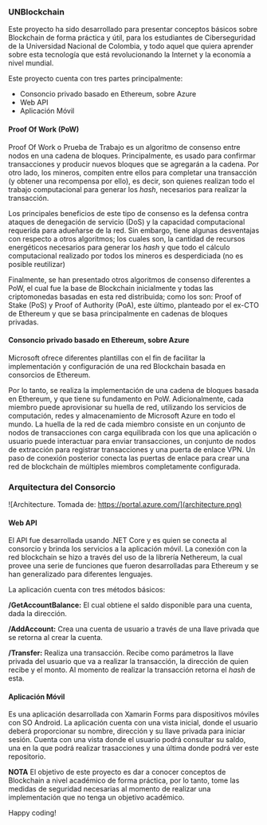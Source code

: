 <h3>UNBlockchain</h3>

Este proyecto ha sido desarrollado para presentar conceptos básicos sobre Blockchain de forma práctica y útil, para los estudiantes de Ciberseguridad de la Universidad Nacional de Colombia, y todo aquel que quiera aprender sobre esta tecnología que está revolucionando la Internet y la economía a nivel mundial.

Este proyecto cuenta con tres partes principalmente:

* Consoncio privado basado en Ethereum, sobre Azure
* Web API
* Aplicación Móvil

<h4>Proof Of Work (PoW)</h4>

Proof Of Work o Prueba de Trabajo es un algoritmo de consenso entre nodos en una cadena de bloques. Principalmente, es usado para confirmar transacciones y producir nuevos bloques que se agregarán a la cadena. Por otro lado, los mineros, compiten entre ellos para completar una transacción (y obtener una recompensa por ello), es decir, son quienes realizan todo el trabajo computacional para generar los <i>hash</i>, necesarios para realizar la transacción.

Los principales beneficios de este tipo de consenso es la defensa contra ataques de denegación de servicio (DoS) y la capacidad computacional requerida para adueñarse de la red. Sin embargo, tiene algunas desventajas con respecto a otros algoritmos; los cuales son, la cantidad de recursos energéticos necesarios para generar los <i>hash</i> y que todo el cálculo computacional realizado por todos los mineros es desperdiciada (no es posible reutilizar)

Finalmente, se han presentado otros algoritmos de consenso diferentes a PoW, el cual fue la base de Blockchain inicialmente y todas las criptomonedas basadas en esta red distribuida; como los son: Proof of Stake (PoS) y Proof of Authority (PoA), este último, planteado por el ex-CTO de Ethereum y que se basa principalmente en cadenas de bloques privadas.

<h4>Consoncio privado basado en Ethereum, sobre Azure</h4>

Microsoft ofrece diferentes plantillas con el fin de facilitar la implementación y configuración de una red Blockchain basada en consorcios de Ethereum.

Por lo tanto, se realiza la implementación de una cadena de bloques basada en Ethereum, y que tiene su fundamento en PoW. Adicionalmente, cada miembro puede aprovisionar su huella de red, utilizando los servicios de computación, redes y almacenamiento de Microsoft Azure en todo el mundo. La huella de la red de cada miembro consiste en un conjunto de nodos de transacciones con carga equilibrada con los que una aplicación o usuario puede interactuar para enviar transacciones, un conjunto de nodos de extracción para registrar transacciones y una puerta de enlace VPN. Un paso de conexión posterior conecta las puertas de enlace para crear una red de blockchain de múltiples miembros completamente configurada.

### Arquitectura del Consorcio
![Architecture. Tomada de: https://portal.azure.com/](architecture.png)

<h4>Web API</h4>
El API fue desarrollada usando .NET Core y es quien se conecta al consorcio y brinda los servicios a la aplicación móvil. 
La conexión con la red blockchain se hizo a través del uso de la librería Nethereum, la cual provee una serie de funciones que fueron desarrolladas para Ethereum y se han generalizado para diferentes lenguajes.

La aplicación cuenta con tres métodos básicos:

<b>/GetAccountBalance:</b> El cual obtiene el saldo disponible para una cuenta, dada la dirección.

<b>/AddAccount:</b> Crea una cuenta de usuario a través de una llave privada que se retorna al crear la cuenta.

<b>/Transfer:</b> Realiza una transacción. Recibe como parámetros la llave privada del usuario que va a realizar la transacción, la dirección de quien recibe y el monto. Al momento de realizar la transacción retorna el <i>hash</i> de esta.

<h4>Aplicación Móvil</h4>

Es una aplicación desarrollada con Xamarin Forms para dispositivos móviles con SO Android. La aplicación cuenta con una vista inicial, donde el usuario deberá proporcionar su nombre, dirección y su llave privada para iniciar sesión. Cuenta con una vista donde el usuario podrá consultar su saldo, una en la que podrá realizar trasacciones y una última donde podrá ver este repositorio.

<b>NOTA</b>
El objetivo de este proyecto es dar a conocer conceptos de Blockchain a nivel académico de forma práctica, por lo tanto, tome las medidas de seguridad necesarias al momento de realizar una implementación que no tenga un objetivo académico.

Happy coding!
